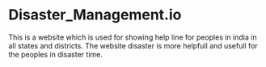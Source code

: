 # Disaster_Management.io
This is a website which is used for showing help line for peoples in india  in all states and districts. The website disaster is more helpfull and usefull for the peoples in disaster time.
